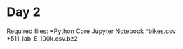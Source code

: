 Day 2
=====

Required files:
    *Python Core Jupyter Notebook
    *bikes.csv 
    *511_lab_E_100k.csv.bz2
    

